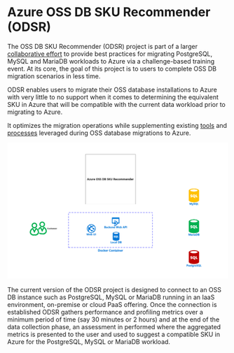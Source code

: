 # Azure OSS DB SKU Recommender (ODSR)

The OSS DB SKU Recommender (ODSR) project is part of a larger [collaborative effort](https://github.com/izzymsft/OSSDatabaseMigrationHackathon) to provide best practices for migrating PostgreSQL, MySQL and MariaDB workloads to Azure via a challenge-based training event. At its core, the goal of this project is to users to complete OSS DB migration scenarios in less time. 

ODSR enables users to migrate their OSS database installations to Azure with very little to no support when it comes to determining the equivalent SKU in Azure that will be compatible with the current data workload prior to migrating to Azure. 

It optimizes the migration operations while supplementing existing [tools](https://azure.microsoft.com/en-us/services/database-migration/) and [processes](https://datamigration.microsoft.com/) leveraged during OSS database migrations to Azure.

![alt text](ODSR.png "Azure OSS DB SKU Recommender ")

The current version of the ODSR project is designed to connect to an OSS DB instance such as PostgreSQL, MySQL or MariaDB running in an IaaS environment, on-premise or cloud PaaS offering. Once the connection is established ODSR gathers performance and profiling metrics over a minimum period of time (say 30 minutes or 2 hours) and at the end of the data collection phase, an assessment in performed where the aggregated metrics is presented to the user and used to suggest a compatible SKU in Azure for the PostgreSQL, MySQL or MariaDB workload.

